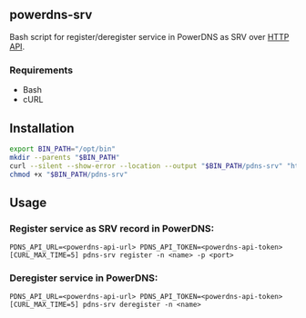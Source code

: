 powerdns-srv
---

Bash script for register/deregister service in PowerDNS as SRV over [HTTP API](https://doc.powerdns.com/authoritative/http-api/index.html).

### Requirements
- Bash
- cURL

## Installation
```bash
export BIN_PATH="/opt/bin"
mkdir --parents "$BIN_PATH"
curl --silent --show-error --location --output "$BIN_PATH/pdns-srv" "https://raw.githubusercontent.com/magna-z/powerdns-srv/master/pdns-srv.sh"
chmod +x "$BIN_PATH/pdns-srv"
```

## Usage
### Register service as SRV record in PowerDNS:
```
PDNS_API_URL=<powerdns-api-url> PDNS_API_TOKEN=<powerdns-api-token> [CURL_MAX_TIME=5] pdns-srv register -n <name> -p <port>
```

### Deregister service in PowerDNS:
```
PDNS_API_URL=<powerdns-api-url> PDNS_API_TOKEN=<powerdns-api-token> [CURL_MAX_TIME=5] pdns-srv deregister -n <name>
```
